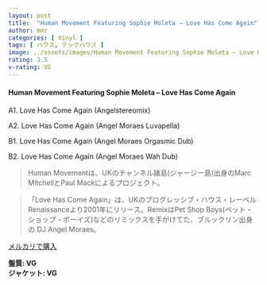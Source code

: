 ```yaml
---
layout: post
title:  "Human Movement Featuring Sophie Moleta – Love Has Come Again"
author: mmr
categories: [ Vinyl ]
tags: [ ハウス, テックハウス ]
image: ../assets/images/Human Movement Featuring Sophie Moleta – Love Has Come Again.jpg
rating: 3.5
v-rating: VG
---
```


#### Human Movement Featuring Sophie Moleta – Love Has Come Again

A1. Love Has Come Again (Angelstereomix)

A2. Love Has Come Again (Angel Moraes Luvapella)

B1. Love Has Come Again (Angel Moraes Orgasmic Dub)

B2. Love Has Come Again (Angel Moraes Wah Dub)

> Human Movementは、UKのチャンネル諸島(ジャージー島)出身のMarc MitchellとPaul Mackによるプロジェクト。

> 「Love Has Come Again」は、UKのプログレッシブ・ハウス・レーベルRenaissanceより2001年にリリース。RemixはPet Shop Boys(ペット・ショップ・ボーイズ)などのリミックスを手がけてた、ブルックリン出身の DJ Angel Moraes。

[メルカリで購入](https://jp.mercari.com/item/m81279883404)

<div class="mt-4 mb-4 d-flex align-items-center">
<strong class="mr-1">盤質: VG</strong>
</div>
<div class="mt-4 mb-4 d-flex align-items-center">
<strong class="mr-1">ジャケット: VG</strong>
</div>
